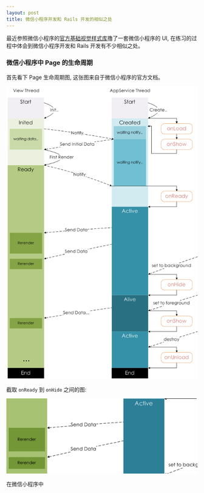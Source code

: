 ```yaml
---
layout: post
title: 微信小程序开发和 Rails 开发的相似之处
---
```


  最近参照微信小程序的[官方基础视觉样式库](https://github.com/weui/weui-design?t=20161107)撸了一套微信小程序的 UI, 在练习的过程中体会到微信小程序开发和 Rails 开发有不少相似之处。

### 微信小程序中 Page 的生命周期

首先看下 Page 生命周期图, 这张图来自于微信小程序的官方文档。


![page life](/images/mina-lifecycle.png)

截取 `onReady` 到 `onHide` 之间的图:

![render-send-data](/images/render-send-data.png)

在微信小程序中






